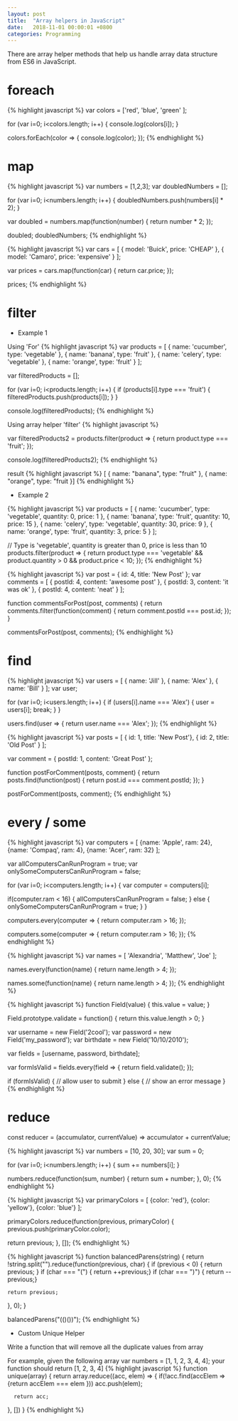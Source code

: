 ```yaml
---
layout: post
title:  "Array helpers in JavaScript"
date:   2018-11-01 00:00:01 +0800
categories: Programming
---
```



There are array helper methods that help us handle array data structure from ES6 in JavaScript.

# foreach

{% highlight javascript %}
var colors = ['red', 'blue', 'green' ];

for (var i=0; i<colors.length; i++) {
  console.log(colors[i]);
}

colors.forEach(color => {
  console.log(color);
});
{% endhighlight %}




# map
{% highlight javascript %}
var numbers = [1,2,3];
var doubledNumbers = [];

for (var i=0; i<numbers.length; i++) {
  doubledNumbers.push(numbers[i] * 2);
}

var doubled = numbers.map(function(number) {
  return number * 2;
});

doubled;
doubledNumbers;
{% endhighlight %}

{% highlight javascript %}
var cars = [
  { model: 'Buick', price: 'CHEAP' },
  { model: 'Camaro', price: 'expensive' }
];

var prices = cars.map(function(car) {
  return car.price;
});

prices;
{% endhighlight %}



# filter

* Example 1

Using 'For'
{% highlight javascript %}
var products = [
  { name: 'cucumber', type: 'vegetable' },
  { name: 'banana', type: 'fruit' },
  { name: 'celery', type: 'vegetable' },
  { name: 'orange', type: 'fruit' }
];

var filteredProducts = [];

for (var i=0; i<products.length; i++) {
  if (products[i].type === 'fruit') {
    filteredProducts.push(products[i]);
  }
}

console.log(filteredProducts);
{% endhighlight %}


Using array helper 'filter'
{% highlight javascript %}

var filteredProducts2 = products.filter(product => {
  return product.type === 'fruit';
});

console.log(filteredProducts2);
{% endhighlight %}


result
{% highlight javascript %}
[ { name: "banana", type: "fruit" }, { name: "orange", type: "fruit }]
{% endhighlight %}


* Example 2


{% highlight javascript %}
var products = [
  { name: 'cucumber', type: 'vegetable', quantity: 0, price: 1 },
  { name: 'banana', type: 'fruit', quantity: 10, price: 15 },
  { name: 'celery', type: 'vegetable', quantity: 30, price: 9 },
  { name: 'orange', type: 'fruit', quantity: 3, price: 5 }
];

// Type is 'vegetable', quantity is greater than 0, price is less than 10
products.filter(product => {
  return product.type === 'vegetable'
  	&& product.quantity > 0
  	&& product.price < 10;
});
{% endhighlight %}



{% highlight javascript %}
var post = { id: 4, title: 'New Post' };
var comments = [
  { postId: 4, content: 'awesome post' },
  { postId: 3, content: 'it was ok' },
  { postId: 4, content: 'neat' }
];

function commentsForPost(post, comments) {
  return comments.filter(function(comment) {
    return comment.postId === post.id;
  });
}

commentsForPost(post, comments);
{% endhighlight %}



# find
{% highlight javascript %}
var users = [
  { name: 'Jill' },
  { name: 'Alex' },
  { name: 'Bill' }
];
var user;

for (var i=0; i<users.length; i++) {
  if (users[i].name === 'Alex') {
    user = users[i];
    break;
  }
}

users.find(user => {
  return user.name === 'Alex';
});
{% endhighlight %}


{% highlight javascript %}
var posts = [
  { id: 1, title: 'New Post'},
  { id: 2, title: 'Old Post' }
];

var comment = { postId: 1, content: 'Great Post' };

function postForComment(posts, comment) {
  return posts.find(function(post) {
    return post.id === comment.postId;
  });
}

postForComment(posts, comment);
{% endhighlight %}


# every / some

{% highlight javascript %}
var computers = [
  {name: 'Apple', ram: 24},
  {name: 'Compaq', ram: 4},
  {name: 'Acer', ram: 32}
];

var allComputersCanRunProgram = true;
var onlySomeComputersCanRunProgram = false;

for (var i=0; i<computers.length; i++) {
  var computer = computers[i];
  
  if(computer.ram < 16) {
    allComputersCanRunProgram = false;
  } else {
    onlySomeComputersCanRunProgram = true;
  }
}

computers.every(computer => {
  return computer.ram > 16;
});

computers.some(computer => {
  return computer.ram > 16;
});
{% endhighlight %}



{% highlight javascript %}
var names = [
  'Alexandria',
  'Matthew',
  'Joe'
];

names.every(function(name) {
  return name.length > 4;
});

names.some(function(name) {
  return name.length > 4;
});
{% endhighlight %}


{% highlight javascript %}
function Field(value) {
  this.value = value;
}

Field.prototype.validate = function() {
  return this.value.length > 0;
}

var username = new Field('2cool');
var password = new Field('my_password');
var birthdate = new Field('10/10/2010');

var fields = [username, password, birthdate];

var formIsValid = fields.every(field => {
  return field.validate();
});

if (formIsValid) {
  // allow user to submit
} else {
  // show an error message
}
{% endhighlight %}






# reduce
const reducer = (accumulator, currentValue) => accumulator + currentValue;

{% highlight javascript %}
var numbers = [10, 20, 30];
var sum = 0;

for (var i=0; i<numbers.length; i++) {
	sum += numbers[i];
}

numbers.reduce(function(sum, number) {
  return sum + number;
}, 0);
{% endhighlight %}

{% highlight javascript %}
var primaryColors = [
  {color: 'red'},
  {color: 'yellow'},
  {color: 'blue'}
];

primaryColors.reduce(function(previous, primaryColor) {
  previous.push(primaryColor.color);
  
  return previous;
}, []);
{% endhighlight %}

{% highlight javascript %}
function balancedParens(string) {
  return !string.split("").reduce(function(previous, char) {
    if (previous < 0) { return previous; }
    if (char === "(") { return ++previous;}
    if (char === ")") { return --previous;}
    
    return previous;
  }, 0);
}

balancedParens("(()())");
{% endhighlight %}

- Custom Unique Helper

Write a function that will remove all the duplicate values from array

For example, given the following array
var numbers = [1, 1, 2, 3, 4, 4];
your function should return
[1, 2, 3, 4]
{% highlight javascript %}
function unique(array) {
  return array.reduce((acc, elem) => {
      if(!acc.find(accElem => {return accElem === elem })) acc.push(elem);
      
      return acc;
  }, [])
}
{% endhighlight %}
